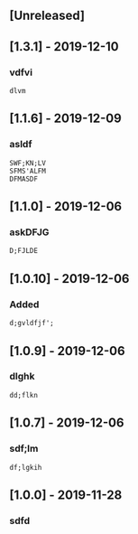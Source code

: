 
## [Unreleased]

## [1.3.1] - 2019-12-10
### vdfvi
    dlvm

## [1.1.6] - 2019-12-09
### asldf
    SWF;KN;LV
    SFMS'ALFM
    DFMASDF
    
## [1.1.0] - 2019-12-06
### askDFJG
    D;FJLDE

## [1.0.10] - 2019-12-06
### Added
    d;gvldfjf';

## [1.0.9] - 2019-12-06
### dlghk
    dd;flkn

## [1.0.7] - 2019-12-06
### sdf;lm
    df;lgkih

## [1.0.0] - 2019-11-28
### sdfd
